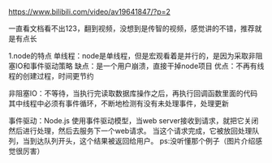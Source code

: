 https://www.bilibili.com/video/av19641847/?p=2

一直看文档看不出123，翻到视频，没想到是传智的视频，感觉讲的不错，推荐就是有点长

1.node的特点
单线程：node是单线程，但是宏观看着是并行的，是因为采取非阻塞IO和事件驱动策略
缺点：是一个用户崩溃，直接干掉node项目
优点：不再有线程的创建过程，时间更节约

非阻塞IO：不等待，当执行完读取数据库操作之后，再执行回调函数里面的代码
其中线程中必须有事件循环，不断地检测有没有未处理事件，处理更新

事件驱动：Node.js 使用事件驱动模型，当web server接收到请求，就把它关闭然后进行处理，然后去服务下一个web请求。
当这个请求完成，它被放回处理队列，当到达队列开头，这个结果被返回给用户。
ps:没听懂那个例子（图片介绍感觉很厉害）
